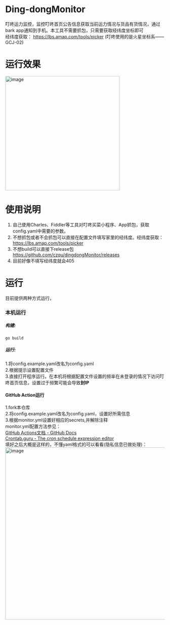 # Ding-dongMonitor
叮咚运力监控，监控叮咚首页公告信息获取当前运力情况与货品有货情况，通过bark app通知到手机。本工具不需要抓包，只需要获取经纬度坐标即可  
经纬度获取： https://lbs.amap.com/tools/picker   (叮咚使用的是火星坐标系——GCJ-02)

# 运行效果  

<img width="361" alt="image" src="https://user-images.githubusercontent.com/13680422/167243237-59933c2d-867b-48a5-8fc8-5cb76a65732d.png">



# 使用说明
1. 自己使用Charles、Fiddler等工具对叮咚买菜小程序、App抓包，获取config.yaml中需要的参数。
2. 不想抓包或者不会抓包可以直接在配置文件填写家里的经纬度。经纬度获取： https://lbs.amap.com/tools/picker
3. 不想build可以直接下release包 https://github.com/czqu/dingdongMonitor/releases
4. 目前好像不填写经纬度就会405
# 运行
目前提供两种方式运行，
### 本机运行
##### 构建:
```
go build
```
##### 运行:
1.将config.example.yaml改名为config.yaml  
2.根据提示设置配置文件  
3.直接打开程序运行。在本机将根据配置文件设置的频率在未登录的情况下访问叮咚首页信息，设置过于频繁可能会导致**封IP**  
#### GitHub Action运行
1.fork本仓库  
2.将config.example.yaml改名为config.yaml，设置好所需信息  
3.根据monitor.yml设置好相应的secrets,并解除注释  
monitor.yml配置方法参见：  
[GitHub Actions文档 - GitHub Docs](https://docs.github.com/cn/actions)  
[Crontab.guru - The cron schedule expression editor](https://crontab.guru/)   
填好之后大概是这样的，不懂yaml格式的可以看看(隐私信息已做处理)： 
<img width="544" alt="image" src="https://user-images.githubusercontent.com/13680422/167242543-94519c6c-90a5-4564-89cb-02cac0474436.png">

